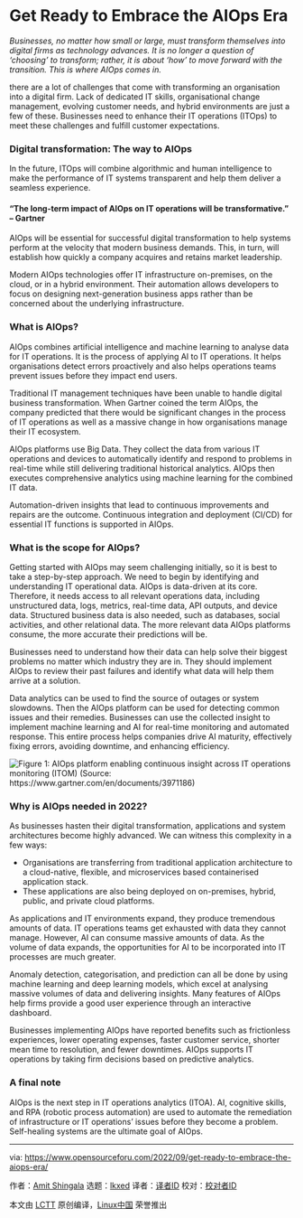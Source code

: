 [#]: subject: "Get Ready to Embrace the AIOps Era"
[#]: via: "https://www.opensourceforu.com/2022/09/get-ready-to-embrace-the-aiops-era/"
[#]: author: "Amit Shingala https://www.opensourceforu.com/author/amit-shingala/"
[#]: collector: "lkxed"
[#]: translator: " "
[#]: reviewer: " "
[#]: publisher: " "
[#]: url: " "

Get Ready to Embrace the AIOps Era
======
*Businesses, no matter how small or large, must transform themselves into digital firms as technology advances. It is no longer a question of ‘choosing’ to transform; rather, it is about ‘how’ to move forward with the transition. This is where AIOps comes in.*

there are a lot of challenges that come with transforming an organisation into a digital firm. Lack of dedicated IT skills, organisational change management, evolving customer needs, and hybrid environments are just a few of these. Businesses need to enhance their IT operations (ITOps) to meet these challenges and fulfill customer expectations.

### Digital transformation: The way to AIOps

In the future, ITOps will combine algorithmic and human intelligence to make the performance of IT systems transparent and help them deliver a seamless experience.

#### “The long-term impact of AIOps on IT operations will be transformative.” – Gartner

AIOps will be essential for successful digital transformation to help systems perform at the velocity that modern business demands. This, in turn, will establish how quickly a company acquires and retains market leadership.

Modern AIOps technologies offer IT infrastructure on-premises, on the cloud, or in a hybrid environment. Their automation allows developers to focus on designing next-generation business apps rather than be concerned about the underlying infrastructure.

### What is AIOps?

AIOps combines artificial intelligence and machine learning to analyse data for IT operations. It is the process of applying AI to IT operations. It helps organisations detect errors proactively and also helps operations teams prevent issues before they impact end users.

Traditional IT management techniques have been unable to handle digital business transformation. When Gartner coined the term AIOps, the company predicted that there would be significant changes in the process of IT operations as well as a massive change in how organisations manage their IT ecosystem.

AIOps platforms use Big Data. They collect the data from various IT operations and devices to automatically identify and respond to problems in real-time while still delivering traditional historical analytics. AIOps then executes comprehensive analytics using machine learning for the combined IT data.

Automation-driven insights that lead to continuous improvements and repairs are the outcome. Continuous integration and deployment (CI/CD) for essential IT functions is supported in AIOps.

### What is the scope for AIOps?

Getting started with AIOps may seem challenging initially, so it is best to take a step-by-step approach. We need to begin by identifying and understanding IT operational data. AIOps is data-driven at its core. Therefore, it needs access to all relevant operations data, including unstructured data, logs, metrics, real-time data, API outputs, and device data. Structured business data is also needed, such as databases, social activities, and other relational data. The more relevant data AIOps platforms consume, the more accurate their predictions will be.

Businesses need to understand how their data can help solve their biggest problems no matter which industry they are in. They should implement AIOps to review their past failures and identify what data will help them arrive at a solution.

Data analytics can be used to find the source of outages or system slowdowns. Then the AIOps platform can be used for detecting common issues and their remedies. Businesses can use the collected insight to implement machine learning and AI for real-time monitoring and automated response. This entire process helps companies drive AI maturity, effectively fixing errors, avoiding downtime, and enhancing efficiency.

![Figure 1: AIOps platform enabling continuous insight across IT operations monitoring (ITOM) (Source: https://www.gartner.com/en/documents/3971186)][1]

### Why is AIOps needed in 2022?

As businesses hasten their digital transformation, applications and system architectures become highly advanced. We can witness this complexity in a few ways:

* Organisations are transferring from traditional application architecture to a cloud-native, flexible, and microservices based containerised application stack.
* These applications are also being deployed on on-premises, hybrid, public, and private cloud platforms.

As applications and IT environments expand, they produce tremendous amounts of data. IT operations teams get exhausted with data they cannot manage. However, AI can consume massive amounts of data. As the volume of data expands, the opportunities for AI to be incorporated into IT processes are much greater.

Anomaly detection, categorisation, and prediction can all be done by using machine learning and deep learning models, which excel at analysing massive volumes of data and delivering insights. Many features of AIOps help firms provide a good user experience through an interactive dashboard.

Businesses implementing AIOps have reported benefits such as frictionless experiences, lower operating expenses, faster customer service, shorter mean time to resolution, and fewer downtimes. AIOps supports IT operations by taking firm decisions based on predictive analytics.

### A final note

AIOps is the next step in IT operations analytics (ITOA). AI, cognitive skills, and RPA (robotic process automation) are used to automate the remediation of infrastructure or IT operations’ issues before they become a problem. Self-healing systems are the ultimate goal of AIOps.

--------------------------------------------------------------------------------

via: https://www.opensourceforu.com/2022/09/get-ready-to-embrace-the-aiops-era/

作者：[Amit Shingala][a]
选题：[lkxed][b]
译者：[译者ID](https://github.com/译者ID)
校对：[校对者ID](https://github.com/校对者ID)

本文由 [LCTT](https://github.com/LCTT/TranslateProject) 原创编译，[Linux中国](https://linux.cn/) 荣誉推出

[a]: https://www.opensourceforu.com/author/amit-shingala/
[b]: https://github.com/lkxed
[1]: https://www.opensourceforu.com/wp-content/uploads/2022/07/Figure-1-AIOps-platform-enabling-continuous-insight-across-IT-operations-monitoring-ITOM-2.jpg
